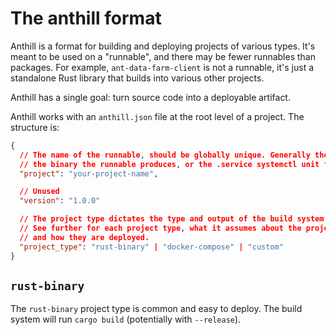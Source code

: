 # The anthill format

Anthill is a format for building and deploying projects of various types. It's
meant to be used on a "runnable", and there may be fewer runnables than
packages. For example, `ant-data-farm-client` is not a runnable, it's just a
standalone Rust library that builds into various other projects.

Anthill has a single goal: turn source code into a deployable artifact.

Anthill works with an `anthill.json` file at the root level of a project. The
structure is:

```json
{
  // The name of the runnable, should be globally unique. Generally the name of
  // the binary the runnable produces, or the .service systemctl unit file.
  "project": "your-project-name",

  // Unused
  "version": "1.0.0"

  // The project type dictates the type and output of the build system used.
  // See further for each project type, what it assumes about the project,
  // and how they are deployed.
  "project_type": "rust-binary" | "docker-compose" | "custom"
}
```

## `rust-binary`

The `rust-binary` project type is common and easy to deploy. The build system
will run `cargo build` (potentially with `--release`).
